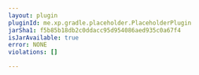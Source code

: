 ```yaml
---
layout: plugin
pluginId: me.xp.gradle.placeholder.PlaceholderPlugin
jarSha1: f5b85b18db2c0ddacc95d954086aed935c0a67f4
isJarAvailable: true
error: NONE
violations: []

---
```

